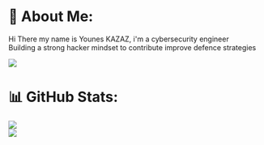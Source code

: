 # 💫 About Me:
Hi There my name is Younes KAZAZ, i'm a cybersecurity engineer<br>Building a strong hacker mindset to contribute improve defence strategies</br>


![](https://github-readme-stats.vercel.app/api/top-langs/?username=YUNKA00&theme=dark&hide_border=false&include_all_commits=false&count_private=false&layout=compact)</br>

# 📊 GitHub Stats:
![](https://github-readme-stats.vercel.app/api?username=YUNKA00&theme=radical&hide_border=false&include_all_commits=false&count_private=false)<br/>
![](https://github-readme-streak-stats.herokuapp.com/?user=YUNKA00&theme=dark&hide_border=false)<br/>
